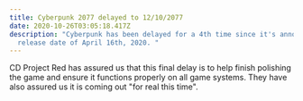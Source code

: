 ```yaml
---
title: Cyberpunk 2077 delayed to 12/10/2077
date: 2020-10-26T03:05:18.417Z
description: "Cyberpunk has been delayed for a 4th time since it's announced
  release date of April 16th, 2020. "
---
```

CD Project Red has assured us that this final delay is to help finish polishing the game and ensure it functions properly on all game systems. They have also assured us it is coming out "for real this time".
